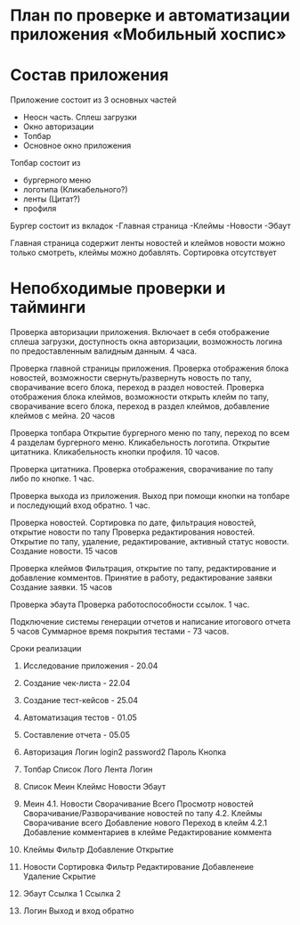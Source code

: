 # План по проверке и автоматизации приложения «Мобильный хоспис»

# Состав приложения

Приложение состоит из 3 основных частей

- Неосн часть. Сплеш загрузки
- Окно авторизации
- Топбар
- Основное окно приложения

Топбар состоит из

- бургерного меню
- логотипа (Кликабельного?)
- ленты (Цитат?)
- профиля

Бургер состоит из вкладок
-Главная страница
-Клеймы
-Новости
-Эбаут

Главная страница содержит ленты новостей и клеймов
новости можно только смотреть, клеймы можно добавлять.
Сортировка отсутствует

# Непобходимые проверки и тайминги

Проверка авторизации приложения. Включает в себя отображение сплеша загрузки, доступность окна авторизации, возможность логина по предоставленным валидным данным. 4 часа.

Проверка главной страницы приложения.
Проверка отображения блока новостей, возможности свернуть/развернуть новость по тапу, сворачивание всего блока, переход в раздел новостей.
Проверка отображения блока клеймов, возможности открыть клейм по тапу, сворачивание всего блока, переход в раздел клеймов, добавление клеймов с мейна. 20 часов

Проверка топбара
Открытие бургерного меню по тапу, переход по всем 4 разделам бургерного меню. Кликабельность логотипа. Открытие цитатника. Кликабельность кнопки профиля. 10 часов.

Проверка цитатника.
Проверка отображения, сворачивание по тапу либо по кнопке. 1 час.

Проверка выхода из приложения.
Выход при помощи кнопки на топбаре и последующий вход обратно. 1 час.

Проверка новостей.
Сортировка по дате, фильтрация новостей, открытие новости по тапу
Проверка редактирования новостей. Открытие по тапу, удаление, редактирование, активный статус новости.
Создание новости. 15 часов

Проверка клеймов
Фильтрация, открытие по тапу, редактирование и добавление комментов. Принятие в работу, редактирование заявки
Создание заявки. 15 часов

Проверка эбаута
Проверка работоспособности ссылок. 1 час.

Подключение системы генерации отчетов и написание итогового отчета 5 часов
Суммарное время покрытия тестами - 73 часов.

Сроки реализации

1. Исследование приложения - 20.04
2. Создание чек-листа - 22.04
3. Создание тест-кейсов - 25.04
4. Автоматизация тестов - 01.05
5. Составление отчета - 05.05

6. Авторизация
   Логин login2 password2
   Пароль
   Кнопка
7. Топбар
   Список
   Лого
   Лента
   Логин
8. Список
   Меин
   Клеймс
   Новости
   Эбаут
9. Меин
   4.1. Новости
   Сворачивание Всего
   Просмотр новостей
   Сворачивание/Разворачивание новостей по тапу
   4.2. Клеймы
   Сворачивание всего
   Добавление нового
   Переход в клейм
   4.2.1 Добавление комментариев в клейме
   Редактирование коммента
10. Клеймы
    Фильтр
    Добавление
    Открытие
11. Новости
    Сортировка
    Фильтр
    Редактирование
    Добавленеие
    Удаление
    Скрытие
12. Эбаут
    Ссылка 1
    Ссылка 2
13. Логин
    Выход и вход обратно
